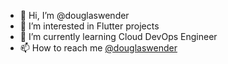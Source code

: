 - 👋 Hi, I’m @douglaswender
- 👀 I’m interested in Flutter projects
- 🌱 I’m currently learning Cloud DevOps Engineer
- 📫 How to reach me [@douglaswender](https://instagram.com/douglaswender)

<!---
douglaswender/douglaswender is a ✨ special ✨ repository because its `README.md` (this file) appears on your GitHub profile.
You can click the Preview link to take a look at your changes.
--->
